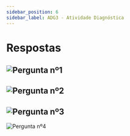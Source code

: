 ```yaml
---
sidebar_position: 6
sidebar_label: ADG3 - Atividade Diagnóstica
---
```


# Respostas

![Pergunta nº1](/img/arquitetura-computadores/adg3/pergunta1.png)
-
![Pergunta nº2](/img/arquitetura-computadores/adg3/pergunta2.png)
-
![Pergunta nº3](/img/arquitetura-computadores/adg3/pergunta3.png)
-
![Pergunta nº4](/img/arquitetura-computadores/adg3/pergunta4.png)